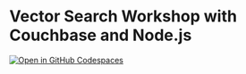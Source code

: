 # Vector Search Workshop with Couchbase and Node.js

[![Open in GitHub Codespaces](https://github.com/codespaces/badge.svg)](https://codespaces.new/hummusonrails/vector-search-nodejs-workshop)